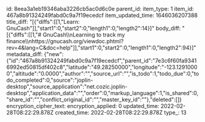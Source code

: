 id: 8eea3a1eb19346aba3226cb5ac0d6c0e
parent_id: 
item_type: 1
item_id: 467a8b91324249fabd0c9a7f19ecedcf
item_updated_time: 1646036207388
title_diff: "[{\"diffs\":[[1,\"Learn: GnuCash\"]],\"start1\":0,\"start2\":0,\"length1\":0,\"length2\":14}]"
body_diff: "[{\"diffs\":[[1,\"# GnuCash\\\nLearning to track my finance\\\nhttps://gnucash.org/viewdoc.phtml?rev=4&lang=C&doc=help\"]],\"start1\":0,\"start2\":0,\"length1\":0,\"length2\":94}]"
metadata_diff: {"new":{"id":"467a8b91324249fabd0c9a7f19ecedcf","parent_id":"7e3c6f60fa93416992ed50815df402c8","latitude":"49.28250000","longitude":"-123.12910000","altitude":"0.0000","author":"","source_url":"","is_todo":1,"todo_due":0,"todo_completed":0,"source":"joplin-desktop","source_application":"net.cozic.joplin-desktop","application_data":"","order":0,"markup_language":1,"is_shared":0,"share_id":"","conflict_original_id":"","master_key_id":""},"deleted":[]}
encryption_cipher_text: 
encryption_applied: 0
updated_time: 2022-02-28T08:22:29.878Z
created_time: 2022-02-28T08:22:29.878Z
type_: 13